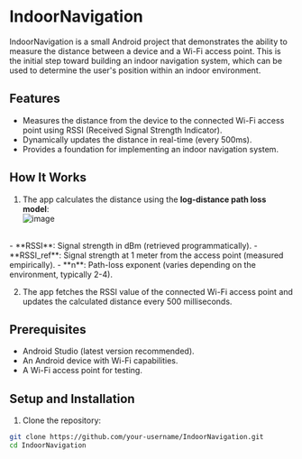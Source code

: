 # IndoorNavigation

IndoorNavigation is a small Android project that demonstrates the ability to measure the distance between a device and a Wi-Fi access point. This is the initial step toward building an indoor navigation system, which can be used to determine the user's position within an indoor environment.

## Features

- Measures the distance from the device to the connected Wi-Fi access point using RSSI (Received Signal Strength Indicator).
- Dynamically updates the distance in real-time (every 500ms).
- Provides a foundation for implementing an indoor navigation system.

## How It Works

1. The app calculates the distance using the **log-distance path loss model**:
<br/>![image](https://github.com/user-attachments/assets/ea6fa568-a072-441d-8c17-bab733af216b)
<br/>
- **RSSI**: Signal strength in dBm (retrieved programmatically).
- **RSSI_ref**: Signal strength at 1 meter from the access point (measured empirically).
- **n**: Path-loss exponent (varies depending on the environment, typically 2-4).

2. The app fetches the RSSI value of the connected Wi-Fi access point and updates the calculated distance every 500 milliseconds.

## Prerequisites

- Android Studio (latest version recommended).
- An Android device with Wi-Fi capabilities.
- A Wi-Fi access point for testing.

## Setup and Installation

1. Clone the repository:
```bash
git clone https://github.com/your-username/IndoorNavigation.git
cd IndoorNavigation
